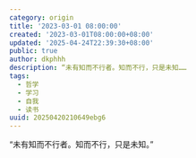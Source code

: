 ```yaml
---
category: origin
title: '2023-03-01 08:00:00'
created: '2023-03-01T08:00:00+08:00'
updated: '2025-04-24T22:39:30+08:00'
public: true
author: dkphhh
description: “未有知而不行者。知而不行，只是未知……
tags:
  - 哲学
  - 学习
  - 自我
  - 读书
uuid: 20250420210649ebg6
---
```


“未有知而不行者。知而不行，只是未知。”
